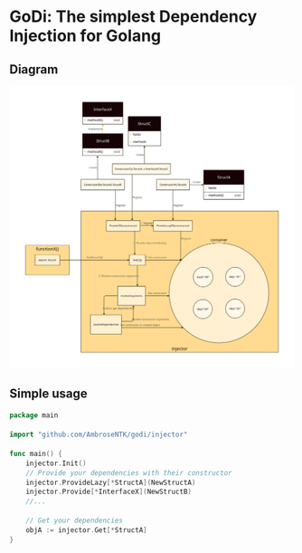 # GoDi: The simplest Dependency Injection for Golang
## Diagram
![diagram](./diagrams/diagram.svg)
## Simple usage
```go
package main

import "github.com/AmbroseNTK/godi/injector"

func main() {
    injector.Init()
    // Provide your dependencies with their constructor
    injector.ProvideLazy[*StructA](NewStructA)
	injector.Provide[*InterfaceX](NewStructB)
    //...

    // Get your dependencies
    objA := injector.Get[*StructA]
}

```